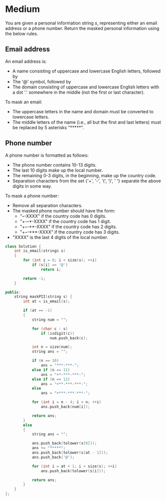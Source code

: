 # Medium

You are given a personal information string $s$, representing either an email address or a phone number. Return the masked personal information using the below rules.

## Email address

An email address is:

- A name consisting of uppercase and lowercase English letters, followed by
- The '@' symbol, followed by
- The domain consisting of uppercase and lowercase English letters with a dot '.' somewhere in the middle (not the first or last character).

To mask an email:

- The uppercase letters in the name and domain must be converted to lowercase letters.
- The middle letters of the name (i.e., all but the first and last letters) must be replaced by 5 asterisks "*****".

## Phone number

A phone number is formatted as follows:

- The phone number contains 10-13 digits.
- The last 10 digits make up the local number.
- The remaining 0-3 digits, in the beginning, make up the country code.
- Separation characters from the set {'+', '-', '(', ')', ' '} separate the above digits in some way.

To mask a phone number:

- Remove all separation characters.
- The masked phone number should have the form:
  - "***-***-XXXX" if the country code has 0 digits.
  - "+*-***-***-XXXX" if the country code has 1 digit.
  - "+**-***-***-XXXX" if the country code has 2 digits.
  - "+***-***-***-XXXX" if the country code has 3 digits.
- "XXXX" is the last 4 digits of the local number.

```cpp
class Solution {
    int is_email(string& s)
    {
        for (int i = 0; i < size(s); ++i)
            if (s[i] == '@')
                return i;

        return -1;
    }

public:
    string maskPII(string s) {
        int at = is_email(s);

        if (at == -1)
        {
            string num = "";

            for (char c : s)
                if (isdigit(c))
                    num.push_back(c);

            int n = size(num);
            string ans = "";

            if (n == 10)
                ans = "***-***-";
            else if (n == 11)
                ans = "+*-***-***-";
            else if (n == 12)
                ans = "+**-***-***-";
            else
                ans = "+***-***-***-";

            for (int i = n - 4; i < n; ++i)
                ans.push_back(num[i]);

            return ans;
        }
        else
        {
            string ans = "";

            ans.push_back(tolower(s[0]));
            ans += "*****";
            ans.push_back(tolower(s[at - 1]));
            ans.push_back('@');

            for (int i = at + 1; i < size(s); ++i)
                ans.push_back(tolower(s[i]));

            return ans;
        }
    }
};
```
